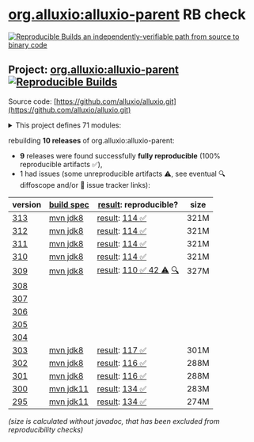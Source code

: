 [org.alluxio:alluxio-parent](https://central.sonatype.com/artifact/org.alluxio/alluxio-parent/versions) RB check
=======

[![Reproducible Builds](https://reproducible-builds.org/images/logos/rb.svg) an independently-verifiable path from source to binary code](https://reproducible-builds.org/)

## Project: [org.alluxio:alluxio-parent](https://central.sonatype.com/artifact/org.alluxio/alluxio-parent/versions) [![Reproducible Builds](https://img.shields.io/endpoint?url=https://raw.githubusercontent.com/jvm-repo-rebuild/reproducible-central/master/content/org/alluxio/alluxio/badge.json)](https://github.com/jvm-repo-rebuild/reproducible-central/blob/master/content/org/alluxio/alluxio/README.md)

Source code: [https://github.com/alluxio/alluxio.git](https://github.com/alluxio/alluxio.git)

<details><summary>This project defines 71 modules:</summary>

* [org.alluxio:alluxio-assembly](https://central.sonatype.com/artifact/org.alluxio/alluxio-assembly/313)
* [org.alluxio:alluxio-assembly-client](https://central.sonatype.com/artifact/org.alluxio/alluxio-assembly-client/313)
* [org.alluxio:alluxio-assembly-server](https://central.sonatype.com/artifact/org.alluxio/alluxio-assembly-server/313)
* [org.alluxio:alluxio-common](https://central.sonatype.com/artifact/org.alluxio/alluxio-common/313)
* [org.alluxio:alluxio-core](https://central.sonatype.com/artifact/org.alluxio/alluxio-core/313)
* [org.alluxio:alluxio-core-client](https://central.sonatype.com/artifact/org.alluxio/alluxio-core-client/313)
* [org.alluxio:alluxio-core-client-fs](https://central.sonatype.com/artifact/org.alluxio/alluxio-core-client-fs/313)
* [org.alluxio:alluxio-core-client-hdfs](https://central.sonatype.com/artifact/org.alluxio/alluxio-core-client-hdfs/313)
* [org.alluxio:alluxio-core-client-hdfs3](https://central.sonatype.com/artifact/org.alluxio/alluxio-core-client-hdfs3/313)
* [org.alluxio:alluxio-core-common](https://central.sonatype.com/artifact/org.alluxio/alluxio-core-common/313)
* [org.alluxio:alluxio-core-server](https://central.sonatype.com/artifact/org.alluxio/alluxio-core-server/313)
* [org.alluxio:alluxio-core-server-common](https://central.sonatype.com/artifact/org.alluxio/alluxio-core-server-common/313)
* [org.alluxio:alluxio-core-server-master](https://central.sonatype.com/artifact/org.alluxio/alluxio-core-server-master/313)
* [org.alluxio:alluxio-core-server-proxy](https://central.sonatype.com/artifact/org.alluxio/alluxio-core-server-proxy/313)
* [org.alluxio:alluxio-core-server-worker](https://central.sonatype.com/artifact/org.alluxio/alluxio-core-server-worker/313)
* [org.alluxio:alluxio-core-transport](https://central.sonatype.com/artifact/org.alluxio/alluxio-core-transport/313)
* [org.alluxio:alluxio-dora](https://central.sonatype.com/artifact/org.alluxio/alluxio-dora/313)
* [org.alluxio:alluxio-examples](https://central.sonatype.com/artifact/org.alluxio/alluxio-examples/313)
* [org.alluxio:alluxio-integration](https://central.sonatype.com/artifact/org.alluxio/alluxio-integration/313)
* [org.alluxio:alluxio-integration-fuse](https://central.sonatype.com/artifact/org.alluxio/alluxio-integration-fuse/313)
* [org.alluxio:alluxio-integration-jnifuse](https://central.sonatype.com/artifact/org.alluxio/alluxio-integration-jnifuse/313)
* [org.alluxio:alluxio-integration-jnifuse-fs](https://central.sonatype.com/artifact/org.alluxio/alluxio-integration-jnifuse-fs/313)
* [org.alluxio:alluxio-integration-jnifuse-native](https://central.sonatype.com/artifact/org.alluxio/alluxio-integration-jnifuse-native/313)
* [org.alluxio:alluxio-integration-tools](https://central.sonatype.com/artifact/org.alluxio/alluxio-integration-tools/313)
* [org.alluxio:alluxio-integration-tools-hms](https://central.sonatype.com/artifact/org.alluxio/alluxio-integration-tools-hms/313)
* [org.alluxio:alluxio-integration-tools-validation](https://central.sonatype.com/artifact/org.alluxio/alluxio-integration-tools-validation/313)
* [org.alluxio:alluxio-job](https://central.sonatype.com/artifact/org.alluxio/alluxio-job/313)
* [org.alluxio:alluxio-job-client](https://central.sonatype.com/artifact/org.alluxio/alluxio-job-client/313)
* [org.alluxio:alluxio-job-common](https://central.sonatype.com/artifact/org.alluxio/alluxio-job-common/313)
* [org.alluxio:alluxio-job-server](https://central.sonatype.com/artifact/org.alluxio/alluxio-job-server/313)
* [org.alluxio:alluxio-microbench](https://central.sonatype.com/artifact/org.alluxio/alluxio-microbench/313)
* [org.alluxio:alluxio-minicluster](https://central.sonatype.com/artifact/org.alluxio/alluxio-minicluster/313)
* [org.alluxio:alluxio-parent](https://central.sonatype.com/artifact/org.alluxio/alluxio-parent/313)
* [org.alluxio:alluxio-shaded](https://central.sonatype.com/artifact/org.alluxio/alluxio-shaded/313)
* [org.alluxio:alluxio-shaded-client](https://central.sonatype.com/artifact/org.alluxio/alluxio-shaded-client/313)
* [org.alluxio:alluxio-shaded-hadoop3-client](https://central.sonatype.com/artifact/org.alluxio/alluxio-shaded-hadoop3-client/313)
* [org.alluxio:alluxio-shell](https://central.sonatype.com/artifact/org.alluxio/alluxio-shell/313)
* [org.alluxio:alluxio-stress](https://central.sonatype.com/artifact/org.alluxio/alluxio-stress/313)
* [org.alluxio:alluxio-stress-common](https://central.sonatype.com/artifact/org.alluxio/alluxio-stress-common/313)
* [org.alluxio:alluxio-stress-shell](https://central.sonatype.com/artifact/org.alluxio/alluxio-stress-shell/313)
* [org.alluxio:alluxio-table](https://central.sonatype.com/artifact/org.alluxio/alluxio-table/313)
* [org.alluxio:alluxio-table-base](https://central.sonatype.com/artifact/org.alluxio/alluxio-table-base/313)
* [org.alluxio:alluxio-table-client](https://central.sonatype.com/artifact/org.alluxio/alluxio-table-client/313)
* [org.alluxio:alluxio-table-server](https://central.sonatype.com/artifact/org.alluxio/alluxio-table-server/313)
* [org.alluxio:alluxio-table-server-common](https://central.sonatype.com/artifact/org.alluxio/alluxio-table-server-common/313)
* [org.alluxio:alluxio-table-server-master](https://central.sonatype.com/artifact/org.alluxio/alluxio-table-server-master/313)
* [org.alluxio:alluxio-table-server-underdb](https://central.sonatype.com/artifact/org.alluxio/alluxio-table-server-underdb/313)
* [org.alluxio:alluxio-table-server-underdb-glue](https://central.sonatype.com/artifact/org.alluxio/alluxio-table-server-underdb-glue/313)
* [org.alluxio:alluxio-table-server-underdb-hive](https://central.sonatype.com/artifact/org.alluxio/alluxio-table-server-underdb-hive/313)
* [org.alluxio:alluxio-table-shell](https://central.sonatype.com/artifact/org.alluxio/alluxio-table-shell/313)
* [org.alluxio:alluxio-tests](https://central.sonatype.com/artifact/org.alluxio/alluxio-tests/313)
* [org.alluxio:alluxio-tests-integration](https://central.sonatype.com/artifact/org.alluxio/alluxio-tests-integration/313)
* [org.alluxio:alluxio-tests-testcontainers](https://central.sonatype.com/artifact/org.alluxio/alluxio-tests-testcontainers/313)
* [org.alluxio:alluxio-underfs](https://central.sonatype.com/artifact/org.alluxio/alluxio-underfs/313)
* [org.alluxio:alluxio-underfs-abfs](https://central.sonatype.com/artifact/org.alluxio/alluxio-underfs-abfs/313)
* [org.alluxio:alluxio-underfs-adl](https://central.sonatype.com/artifact/org.alluxio/alluxio-underfs-adl/313)
* [org.alluxio:alluxio-underfs-cephfs](https://central.sonatype.com/artifact/org.alluxio/alluxio-underfs-cephfs/313)
* [org.alluxio:alluxio-underfs-cephfs-hadoop](https://central.sonatype.com/artifact/org.alluxio/alluxio-underfs-cephfs-hadoop/313)
* [org.alluxio:alluxio-underfs-cos](https://central.sonatype.com/artifact/org.alluxio/alluxio-underfs-cos/313)
* [org.alluxio:alluxio-underfs-cosn](https://central.sonatype.com/artifact/org.alluxio/alluxio-underfs-cosn/313)
* [org.alluxio:alluxio-underfs-gcs](https://central.sonatype.com/artifact/org.alluxio/alluxio-underfs-gcs/313)
* [org.alluxio:alluxio-underfs-hdfs](https://central.sonatype.com/artifact/org.alluxio/alluxio-underfs-hdfs/313)
* [org.alluxio:alluxio-underfs-kodo](https://central.sonatype.com/artifact/org.alluxio/alluxio-underfs-kodo/313)
* [org.alluxio:alluxio-underfs-local](https://central.sonatype.com/artifact/org.alluxio/alluxio-underfs-local/313)
* [org.alluxio:alluxio-underfs-obs](https://central.sonatype.com/artifact/org.alluxio/alluxio-underfs-obs/313)
* [org.alluxio:alluxio-underfs-oss](https://central.sonatype.com/artifact/org.alluxio/alluxio-underfs-oss/313)
* [org.alluxio:alluxio-underfs-ozone](https://central.sonatype.com/artifact/org.alluxio/alluxio-underfs-ozone/313)
* [org.alluxio:alluxio-underfs-s3a](https://central.sonatype.com/artifact/org.alluxio/alluxio-underfs-s3a/313)
* [org.alluxio:alluxio-underfs-swift](https://central.sonatype.com/artifact/org.alluxio/alluxio-underfs-swift/313)
* [org.alluxio:alluxio-underfs-wasb](https://central.sonatype.com/artifact/org.alluxio/alluxio-underfs-wasb/313)
* [org.alluxio:alluxio-underfs-web](https://central.sonatype.com/artifact/org.alluxio/alluxio-underfs-web/313)
</details>

rebuilding **10 releases** of org.alluxio:alluxio-parent:
- **9** releases were found successfully **fully reproducible** (100% reproducible artifacts :white_check_mark:),
- 1 had issues (some unreproducible artifacts :warning:, see eventual :mag: diffoscope and/or :memo: issue tracker links):

| version | [build spec](/BUILDSPEC.md) | [result](https://reproducible-builds.org/docs/jvm/): reproducible? | size |
| -- | --------- | ------ | -- |
| [313](https://central.sonatype.com/artifact/org.alluxio/alluxio-parent/313/pom) | [mvn jdk8](alluxio-313.buildspec) | [result](alluxio-parent-313.buildinfo): [114 :white_check_mark: ](alluxio-parent-313.buildcompare) | 321M |
| [312](https://central.sonatype.com/artifact/org.alluxio/alluxio-parent/312/pom) | [mvn jdk8](alluxio-312.buildspec) | [result](alluxio-parent-312.buildinfo): [114 :white_check_mark: ](alluxio-parent-312.buildcompare) | 321M |
| [311](https://central.sonatype.com/artifact/org.alluxio/alluxio-parent/311/pom) | [mvn jdk8](alluxio-311.buildspec) | [result](alluxio-parent-311.buildinfo): [114 :white_check_mark: ](alluxio-parent-311.buildcompare) | 321M |
| [310](https://central.sonatype.com/artifact/org.alluxio/alluxio-parent/310/pom) | [mvn jdk8](alluxio-310.buildspec) | [result](alluxio-parent-310.buildinfo): [114 :white_check_mark: ](alluxio-parent-310.buildcompare) | 321M |
| [309](https://central.sonatype.com/artifact/org.alluxio/alluxio-parent/309/pom) | [mvn jdk8](alluxio-309.buildspec) | [result](alluxio-parent-309.buildinfo): [110 :white_check_mark:  42 :warning:](alluxio-parent-309.buildcompare) [:mag:](alluxio-parent-309.diffoscope) | 327M |
| [308](https://central.sonatype.com/artifact/org.alluxio/alluxio-parent/308/pom) | | | |
| [307](https://central.sonatype.com/artifact/org.alluxio/alluxio-parent/307/pom) | | | |
| [306](https://central.sonatype.com/artifact/org.alluxio/alluxio-parent/306/pom) | | | |
| [305](https://central.sonatype.com/artifact/org.alluxio/alluxio-parent/305/pom) | | | |
| [304](https://central.sonatype.com/artifact/org.alluxio/alluxio-parent/304/pom) | | | |
| [303](https://central.sonatype.com/artifact/org.alluxio/alluxio-parent/303/pom) | [mvn jdk8](alluxio-303.buildspec) | [result](alluxio-parent-303.buildinfo): [117 :white_check_mark: ](alluxio-parent-303.buildcompare) | 301M |
| [302](https://central.sonatype.com/artifact/org.alluxio/alluxio-parent/302/pom) | [mvn jdk8](alluxio-302.buildspec) | [result](alluxio-parent-302.buildinfo): [116 :white_check_mark: ](alluxio-parent-302.buildcompare) | 288M |
| [301](https://central.sonatype.com/artifact/org.alluxio/alluxio-parent/301/pom) | [mvn jdk8](alluxio-301.buildspec) | [result](alluxio-parent-301.buildinfo): [116 :white_check_mark: ](alluxio-parent-301.buildcompare) | 288M |
| [300](https://central.sonatype.com/artifact/org.alluxio/alluxio-parent/300/pom) | [mvn jdk11](alluxio-300.buildspec) | [result](alluxio-parent-300.buildinfo): [134 :white_check_mark: ](alluxio-parent-300.buildcompare) | 283M |
| [295](https://central.sonatype.com/artifact/org.alluxio/alluxio-parent/295/pom) | [mvn jdk11](alluxio-295.buildspec) | [result](alluxio-parent-295.buildinfo): [134 :white_check_mark: ](alluxio-parent-295.buildcompare) | 274M |

<i>(size is calculated without javadoc, that has been excluded from reproducibility checks)</i>
